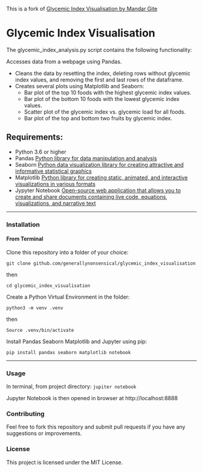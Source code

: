 This is a fork of [Glycemic Index Visualisation by Mandar Gite](https://github.com/mandar-gite/glycemic_index_visualisation)


# Glycemic Index Visualisation

The glycemic_index_analysis.py script contains the following functionality:

Accesses data from a webpage using Pandas.
- Cleans the data by resetting the index, deleting rows without glycemic index values, and removing the first and last rows of the dataframe.
- Creates several plots using Matplotlib and Seaborn:
     - Bar plot of the top 10 foods with the highest glycemic index values.
     - Bar plot of the bottom 10 foods with the lowest glycemic index values.
     - Scatter plot of the glycemic index vs. glycemic load for all foods.
     - Bar plot of the top and bottom two fruits by glycemic index.

## Requirements:

- Python 3.6 or higher
- Pandas [Python library for data manipulation and analysis](https://pandas.pydata.org/)
- Seaborn [Python data visualization library for creating attractive and informative statistical graphics](https://seaborn.pydata.org/)
- Matplotlib [Python library for creating static, animated, and interactive visualizations in various formats](https://matplotlib.org/)
- Jypyter Notebook [Open-source web application that allows you to create and share documents containing live code, equations, visualizations, and narrative text](https://jupyter.org/)
    
-------

### Installation 
#### From Terminal

Clone this repository into a folder of your choice:

`git clone github.com/generallynonsensical/glycemic_index_visualisation`

then

`cd glycemic_index_visualisation`



Create a Python Virtual Environment in the folder:

`python3 -m venv .venv`

then

`Source .venv/bin/activate`



Install Pandas Seaborn Matplotlib and Jupyter using pip:

`pip install pandas seaborn matplotlib notebook`

-------

### Usage

In terminal, from project directory:
`jupiter notebook`

Jupyter Notebook is then opened in browser at http://localhost:8888


### Contributing

Feel free to fork this repository and submit pull requests if you have any suggestions or improvements.
### License

This project is licensed under the MIT License.
